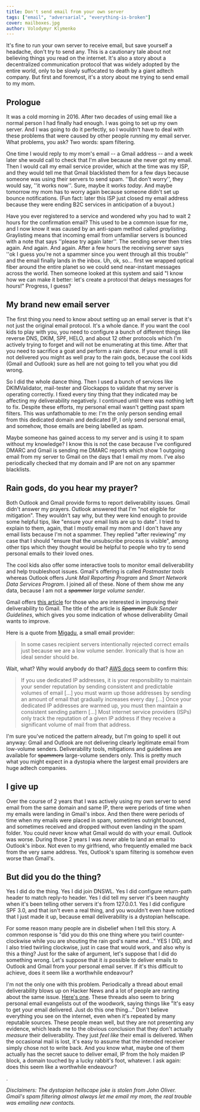 ```yaml
---
title: Don't send email from your own server
tags: ["email", "adversarial", "everything-is-broken"]
cover: mailboxes.jpg
author: Volodymyr Klymenko
---
```


It's fine to run your own server to receive email, but save yourself a headache, don't try to send any. This is a cautionary tale about not believing things you read on the internet. It's also a story about a decentralized communication protocol that was widely adopted by the entire world, only to be slowly suffocated to death by a giant adtech company. But first and foremost, it's a story about me trying to send email to my mom.

<re-img
    src="mailboxes.jpg"
    title="Photo by Mathyas Kurmann on Unsplash"
    href="https://unsplash.com/photos/fb7yNPbT0l8"
    >
</re-img>

## Prologue

It was a cold morning in 2016. After two decades of using email like a normal person I had finally had enough. I was going to set up my own server. And I was going to do it perfectly, so I wouldn't have to deal with these problems that were caused by other people running my email server. What problems, you ask? Two words: spam filtering.

One time I would reply to my mom's email -- a Gmail address -- and a week later she would call to check that I'm alive because she never got my email. Then I would call my email service provider, which at the time was my ISP, and they would tell me that Gmail blacklisted them for a few days because someone was using their servers to send spam. ''But don't worry'', they would say, ''it works now''. Sure, maybe it works _today_. And maybe tomorrow my mom has to worry again because someone didn't set up bounce notifications. (Fun fact: later this ISP just closed my email address because they were ending B2C services in anticipation of a buyout.)

Have you ever registered to a service and wondered why you had to wait 2 hours for the confirmation email? This used to be a common issue for me, and I now know it was caused by an anti-spam method called _graylisting_. Graylisting means that incoming email from unfamiliar servers is bounced with a note that says ''please try again later''. The sending server then tries again. And again. And again. After a few hours the receiving server says ''ok I guess you're not a spammer since you went through all this trouble'' and the email finally lands in the inbox. Uh, ok, so... first we wrapped optical fiber around the entire planet so we could send near-instant messages across the world. Then someone looked at this system and said "I know how we can make it better: let's create a protocol that delays messages for hours!" Progress, I guess?

## My brand new email server

The first thing you need to know about setting up an email server is that it's not just the original email protocol. It's a whole dance. If you want the cool kids to play with you, you need to configure a bunch of different things like reverse DNS, DKIM, SPF, HELO, and about 12 other protocols which I'm actively trying to forget and will not be enumerating at this time. After that you need to sacrifice a goat and perform a rain dance. If your email is still not delivered you might as well pray to the rain gods, because the cool kids (Gmail and Outlook) sure as hell are not going to tell you what you did wrong.

So I did the whole dance thing. Then I used a bunch of services like DKIMValidator, mail-tester and Glockapps to validate that my server is operating correctly. I fixed every tiny thing that they indicated may be affecting my deliverability negatively. I continued until there was nothing left to fix. Despite these efforts, my personal email wasn't getting past spam filters. This was unfathomable to me: I'm the only person sending email from this dedicated domain and dedicated IP, I only send personal email, and somehow, those emails are being labelled as spam.

Maybe someone has gained access to my server and is using it to spam without my knowledge? I know this is not the case because I've configured DMARC and Gmail is sending me DMARC reports which show 1 outgoing email from my server to Gmail on the days that I email my mom. I've also periodically checked that my domain and IP are not on any spammer blacklists.

## Rain gods, do you hear my prayer?

Both Outlook and Gmail provide forms to report deliverability issues. Gmail didn't answer my prayers. Outlook answered that I'm "not eligible for mitigation". They wouldn't say why, but they were kind enough to provide some helpful tips, like "ensure your email lists are up to date". I tried to explain to them, again, that I mostly email my mom and I don't have any email lists because I'm not a spammer. They replied "after reviewing" my case that I should "ensure that the unsubscribe process is visible", among other tips which they thought would be helpful to people who try to send personal emails to their loved ones.

The cool kids also offer some interactive tools to monitor email deliverability and help troubleshoot issues. Gmail's offering is called _Postmaster tools_ whereas Outlook offers _Junk Mail Reporting Program_ and _Smart Network Data Services Program_. I joined all of these. None of them show me any data, because I am not a _~~spammer~~ large volume sender_.

Gmail offers <a href="https://support.google.com/mail/answer/81126" target="_blank">this article</a> for those who are interested in improving their deliverability to Gmail. The title of the article is _~~Spammer~~ Bulk Sender Guidelines_, which gives you some indication of whose deliverability Gmail wants to improve.

Here is a quote from <a href="https://www.migadu.com/en/guides/deliverability.html" target="_blank">Migadu</a>, a small email provider:

> In some cases recipient servers intentionally rejected correct emails just because we are a low volume sender. Ironically that is how an ideal sender should be.

Wait, what? Why would anybody do that? <a href="https://docs.aws.amazon.com/ses/latest/DeveloperGuide/dedicated-ips.html#dedicated-ips-managed-reputation" target="_blank">AWS docs</a> seem to confirm this:

> If you use dedicated IP addresses, it is your responsibility to maintain your sender reputation by sending consistent and predictable volumes of email [...] you must warm up those addresses by sending an amount of email that gradually increases every day [...] Once your dedicated IP addresses are warmed up, you must then maintain a 
consistent sending pattern [...] Most internet service providers (ISPs) only track the reputation of a given IP address if they receive a significant volume of mail from that address.

<re-img
    src="spam-meme.jpg"
    title="Meme"
    meme=True
    >
</re-img>

I'm sure you've noticed the pattern already, but I'm going to spell it out anyway: Gmail and Outlook are not delivering clearly legitimate email from low-volume senders. Deliverability tools, mitigations and guidelines are available for ~~spammers~~ large-volume senders only. This is pretty much what you might expect in a dystopia where the largest email providers are huge adtech companies.

## I give up

Over the course of 2 years that I was actively using my own server to send email from the same domain and same IP, there were periods of time when my emails were landing in Gmail's inbox. And then there were periods of time when my emails were placed in spam, sometimes outright bounced, and sometimes received and dropped without even landing in the spam folder. You could never know what Gmail would do with your email. Outlook was worse. During those 2 years I was _never_ able to land an email to Outlook's inbox. Not even to my girlfriend, who frequently emailed me back from the very same address. Yes, Outlook's spam filtering is somehow even worse than Gmail's.

## But did you do the thing?

Yes I did do the thing. Yes I did join DNSWL. Yes I did configure return-path header to match reply-to header. Yes I did tell my server it's been naughty when it's been telling other servers it's from 127.0.0.1. Yes I did configure SPF 3.0, and that isn't even a real thing, and you wouldn't even have noticed that I just made it up, because email deliverability is a dystopian hellscape.

For some reason many people are in disbelief when I tell this story. A common response is "did you do this one thing where you twirl counter-clockwise while you are shouting the rain god's name and..." YES I DID, and I also tried twirling clockwise, just in case that would work, and also why is this a thing? Just for the sake of argument, let's suppose that I did do something wrong. Let's suppose that it _is_ possible to deliver emails to Outlook and Gmail from your personal email server. If it's this difficult to achieve, does it seem like a worthwhile endeavour?

I'm not the only one with this problem. Periodically a thread about email deliverability blows up on Hacker News and a lot of people are ranting about the same issue. <a href="https://news.ycombinator.com/item?id=19756125" target="_blank">Here's one</a>. These threads also seem to bring personal email evangelists out of the woodwork, saying things like "It's easy to get your email delivered. Just do this one thing..." Don't believe everything you see on the internet, even when it's repeated by many reputable sources. These people mean well, but they are not presenting any evidence, which leads me to the obvious conclusion that they don't actually _measure_ their deliverability. They just _feel like_ their email is delivered. When the occasional mail is lost, it's easy to assume that the intended receiver simply chose not to write back. And you know what, maybe one of them actually has the secret sauce to deliver email, IP from the holy maiden IP block, a domain touched by a lucky rabbit's foot, whatever. I ask again: does this seem like a worthwhile endeavour?

.

_Disclaimers: The dystopian hellscape joke is stolen from John Oliver. Gmail's spam filtering almost always let me email my mom, the real trouble was emailing new contacts._
